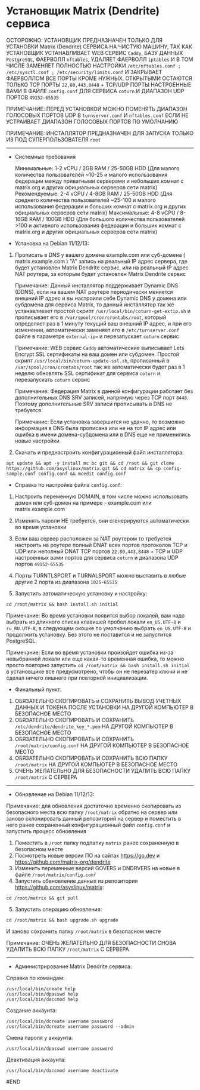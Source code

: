 # Установщик Matrix (Dendrite) сервиса

ОСТОРОЖНО: УСТАНОВЩИК ПРЕДНАЗНАЧЕН ТОЛЬКО ДЛЯ УСТАНОВКИ Matrix (Dendrite) СЕРВИСА НА ЧИСТУЮ МАШИНУ, ТАК КАК УСТАНОВЩИК УСТАНАВЛИВАЕТ WEB CЕРВИС `Caddy`, БАЗУ ДАННЫХ `PostgreSQL`, ФАЕРВОЛЛ `nftables`, УДАЛЯЕТ ФАЕРВОЛЛ `iptables` И В ТОМ ЧИСЛЕ ЗАМЕНЯЕТ ПОЛНОСТЬЮ НАСТРОЙКИ `/etc/nftables.conf ; /etc/sysctl.conf ; /etc/security/limits.conf`
И ЗАКРЫВАЕТ ФАЕРВОЛЛОМ ВСЕ ПОРТЫ КРОМЕ НУЖНЫХ. ОТКРЫТЫМИ ОСТАЮТСЯ ТОЛЬКО TCP ПОРТЫ `22,80,443,8448` + TCP/UDP ПОРТЫ НАСТРОЕННЫЕ ВАМИ В ФАЙЛЕ `config.conf` ДЛЯ СЕРВИСА `coturn` И ДИАПАЗОН UDP ПОРТОВ `49152-65535`

ПРИМЕЧАНИЕ: ПЕРЕД УСТАНОВКОЙ МОЖНО ПОМЕНЯТЬ ДИАПАЗОН ГОЛОСОВЫХ ПОРТОВ UDP В `turnserver.conf` И `nftables.conf` ЕСЛИ НЕ УСТРАИВАЕТ ДИАПАЗОН ГОЛОСОВЫХ ПОРТОВ ПО УМОЛЧАНИЮ

ПРИМЕЧАНИЕ: ИНСТАЛЛЯТОР ПРЕДНАЗНАЧЕН ДЛЯ ЗАПУСКА ТОЛЬКО ИЗ ПОД СУПЕРПОЛЬЗОВАТЕЛЯ `root`

---------------------------------------------------------------------------------------------------

- Системные требования

  Минимальные: 1-2 vCPU / 2GB RAM / 25-50GB HDD (Для малого количества пользователей ~10-25 и малого использования федерации между приватными серверами и небольших комнат с matrix.org и других официальных серверов сети matrix)
  Рекомендуемые: 2-4 vCPU / 4-8GB RAM / 25-50GB HDD (Для среднего количества пользователей ~25-100 и малого использования федерации и больших комнат с matrix.org и других официальных серверов сети matrix)
  Максимальные: 4-8 vCPU / 8-16GB RAM / 100GB HDD (Для большого количества пользователей >100 и активного использования федерации и больших комнат с matrix.org и других официальных серверов сети matrix)

- Установка на Debian 11/12/13:

1. Прописать в DNS у вашего домена example.com или суб-домена ( matrix.example.com ) "А" запись на реальный IP адрес сервера, где будет установлен Matrix Dendrite сервис, или на реальный IP адрес NAT роутера, за которым будет установлен Matrix Dendrite сервис

   Примечание: Данный инсталлятор поддерживает Dynamic DNS (DDNS), если на вашем NAT роутере периодически меняется внешний IP адрес и вы настроили себе Dynamic DNS у домена или субдомена для сервиса Matrix,
то данный инсталлятор так же устанавливает простой скрипт `/usr/local/bin/coturn-get-extip.sh` и прописывает его в `/var/spool/cron/crontabs/root`, который определяет раз в 1 минуту текущий ваш внешний IP адрес,
и при его изменении, автоматически заменяет его в `/etc/turnserver.conf` файле в параметре `external-ip=` и перезапускает `coturn` сервис

   Примечание: WEB сервис `Caddy` автоматические выписывает Lets Encrypt SSL сертификаты на ваш домен или субдомен. Простой скрипт `/usr/local/bin/coturn-update-ssl.sh`, прописанный в `/var/spool/cron/crontabs/root` так же автоматически будет раз в 1 неделю обновлять SSL сертификат для сервиса `coturn` и перезапускать `coturn` сервис

   Примечание: Федерация Matrix в данной конфигурации работает без дополнительных DNS SRV записей, напрямую через TCP порт `8448`. Поэтому дополнительные SRV записи прописывать в DNS не требуется

   Примечание: Если установка завершится не удачно, то возможно информация в DNS была прописана или не на тот IP адрес или ошибка в имени домена-субдомена или в DNS еще не применились новые настройки

2. Скачать и преднастроить конфигурационный файл инсталлятора:

```
apt update && apt -y install mc bc git && cd /root && git clone https://github.com/asyslinux/matrix.git && cd matrix && cp config-sample.conf config.conf && mcedit config.conf
```

- Справка по настройке файла `config.conf`:

1. Настроить переменную DOMAIN, в том числе можно использовать домен или суб-домен на примере - example.com или matrix.example.com
2. Изменять пароли НЕ требуется, они сгенерируются автоматически во время установки
3. Если ваш сервер расположен за NAT роутером то требуется настроить на роутере полный DNAT всех портов протоколов TCP и UDP или неполный DNAT TCP портов `22,80,443,8448` + TCP и UDP настроенных вами портов для сервиса `coturn` и диапазона UDP портов `49152-65535`
4. Порты TURNTLSPORT и TURNALSPORT можно выставить в любые другие 2 порта из диапазона `1025-65535`

5. Запустить автоматическую установку и настройку:

```
cd /root/matrix && bash install.sh initial
```

Примечание: Во время установки появится выбор локалей, вам надо выбрать из длинного списка клавишей пробел локали `en_US.UTF-8` и `ru_RU.UTF-8`,
в следующем окошке по умолчанию выбрать `en_US.UTF-8` и продолжить установку. Без этого не поставится и не запустится PostgreSQL.

Примечание: Если во время установки произойдет ошибка из-за невыбранной локали или еще какая-то временная ошибка, то можно просто повторно запустить `cd /root/matrix && bash install.sh initial`
в установщике все предусмотрено, чтобы он не перезатер ключи и не сделал ничего лишнего при повторной инициализации.

- Финальный пункт:

1. ОБЯЗАТЕЛЬНО СКОПИРОВАТЬ и СОХРАНИТЬ ВЫВОД УЧЕТНЫХ ДАННЫХ И ТОКЕНА ПОСЛЕ УСТАНОВКИ НА ДРУГОЙ КОМПЬЮТЕР В БЕЗОПАСНОЕ МЕСТО
2. ОБЯЗАТЕЛЬНО СКОПИРОВАТЬ И СОХРАНИТЬ `/etc/dendrite/dendrite_key_*.pem` НА ДРУГОЙ КОМПЬЮТЕР В БЕЗОПАСНОЕ МЕСТО
3. ОБЯЗАТЕЛЬНО СКОПИРОВАТЬ И СОХРАНИТЬ `/root/matrix/config.conf` НА ДРУГОЙ КОМПЬЮТЕР В БЕЗОПАСНОЕ МЕСТО
4. ОБЯЗАТЕЛЬНО СКОПИРОВАТЬ И СОХРАНИТЬ ВСЮ ПАПКУ `/root/matrix` НА ДРУГОЙ КОМПЬЮТЕР В БЕЗОПАСНОЕ МЕСТО
5. ОЧЕНЬ ЖЕЛАТЕЛЬНО ДЛЯ БЕЗОПАСНОСТИ УДАЛИТЬ ВСЮ ПАПКУ `/root/matrix` С СЕРВЕРА

---------------------------------------------------------------------------------------------------

- Обновление на Debian 11/12/13:

Примечание: для обновления достаточно временно скопировать из безопасного места всю папку `/root/matrix` обратно на сервер
или заново склонировать данный репозиторий на сервер и поместить в него ранее сохраненный конфигурационный файл `config.conf`
и запустить процесс обновления

1. Поместить в `/root` папку подпапку `matrix` ранее сохраненную в безопасном месте
2. Посмотреть новые версии ПО на сайтах https://go.dev и https://github.com/matrix-org/dendrite
3. Изменить переменные версий GOVERS и DNDRVERS на новые в файле `/root/matrix/config.conf`
4. Запустить обвновление данных из репозитория https://github.com/asyslinux/matrix:

```
cd /root/matrix && git pull
```

5. Запустить операцию обновления:

```
cd /root/matrix && bash upgrade.sh upgrade
```

И заново сохранить папку `/root/matrix` в безопасном месте

Примечание: ОЧЕНЬ ЖЕЛАТЕЛЬНО ДЛЯ БЕЗОПАСНОСТИ СНОВА УДАЛИТЬ ВСЮ ПАПКУ `/root/matrix` С СЕРВЕРА

---------------------------------------------------------------------------------------------------

- Администрирование Matrix Dendrite сервиса:

Справка по командам:

```
/usr/local/bin/create help
/usr/local/bin/dpasswd help
/usr/local/bin/daccmod help
```

Создание аккаунта:

```
/usr/local/bin/dcreate username password
/usr/local/bin/dcreate username password --admin
```

Смена пароля у аккаунта:

```
/usr/local/bin/dpasswd username password
```

Деактивация аккаунта:

```
/usr/local/bin/daccmod username deactivate
```

#END